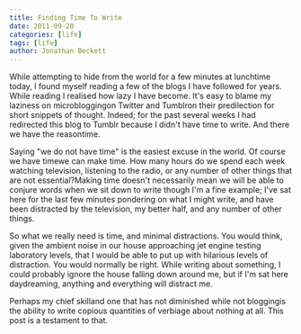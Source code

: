 ```yaml
---
title: Finding Time To Write
date: 2011-09-20
categories: [life]
tags: [life]
author: Jonathan Beckett
---
```


While attempting to hide from the world for a few minutes at lunchtime today, I found myself reading a few of the blogs I have followed for years. While reading I realised how lazy I have become. It's easy to blame my laziness on microbloggingon Twitter and Tumblron their predilection for short snippets of thought. Indeed; for the past several weeks I had redirected this blog to Tumblr because I didn't have time to write. And there we have the reasontime.

Saying "we do not have time" is the easiest excuse in the world. Of course we have timewe can make time. How many hours do we spend each week watching television, listening to the radio, or any number of other things that are not essential?Making time doesn't necessarily mean we will be able to conjure words when we sit down to write though I'm a fine example; I've sat here for the last few minutes pondering on what I might write, and have been distracted by the television, my better half, and any number of other things.

So what we really need is time, and minimal distractions. You would think, given the ambient noise in our house approaching jet engine testing laboratory levels, that I would be able to put up with hilarious levels of distraction. You would normally be right. While writing about something, I could probably ignore the house falling down around me, but if I'm sat here daydreaming, anything and everything will distract me.

Perhaps my chief skilland one that has not diminished while not bloggingis the ability to write copious quantities of verbiage about nothing at all. This post is a testament to that.